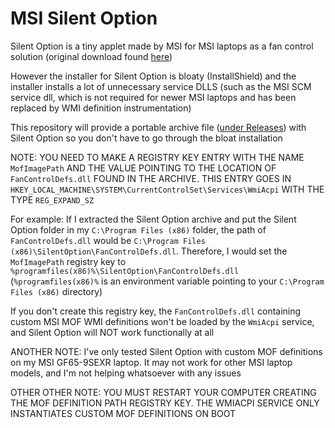 # MSI Silent Option
Silent Option is a tiny applet made by MSI for MSI laptops as a fan control solution (original download found [here](https://forum-en.msi.com/index.php?threads/updated-2016-05-06-silent-option-fan-control-application-for-msi-laptops.255972/))

However the installer for Silent Option is bloaty (InstallShield) and the installer installs a lot of unnecessary service DLLS (such as the MSI SCM service dll, which is not required for newer MSI laptops and has been replaced by WMI definition instrumentation)

This repository will provide a portable archive file ([under Releases](https://github.com/hanzbadua/MSISilentOption/releases)) with Silent Option so you don't have to go through the bloat installation

NOTE: YOU NEED TO MAKE A REGISTRY KEY ENTRY WITH THE NAME `MofImagePath` AND THE VALUE POINTING TO THE LOCATION OF `FanControlDefs.dll` FOUND IN THE ARCHIVE. THIS ENTRY GOES IN `HKEY_LOCAL_MACHINE\SYSTEM\CurrentControlSet\Services\WmiAcpi` WITH THE TYPE `REG_EXPAND_SZ`

For example: If I extracted the Silent Option archive and put the Silent Option folder in my `C:\Program Files (x86)` folder, the path of `FanControlDefs.dll` would be `C:\Program Files (x86)\SilentOption\FanControlDefs.dll`. Therefore, I would set the `MofImagePath` registry key to `%programfiles(x86)%\SilentOption\FanControlDefs.dll` (`%programfiles(x86)%` is an environment variable pointing to your `C:\Program Files (x86)` directory)

If you don't create this registry key, the `FanControlDefs.dll` containing custom MSI MOF WMI definitions won't be loaded by the `WmiAcpi` service, and Silent Option will NOT work functionally at all

ANOTHER NOTE: I've only tested Silent Option with custom MOF definitions on my MSI GF65-9SEXR laptop. It may not work for other MSI laptop models, and I'm not helping whatsoever with any issues

OTHER OTHER NOTE: YOU MUST RESTART YOUR COMPUTER CREATING THE MOF DEFINITION PATH REGISTRY KEY. THE WMIACPI SERVICE ONLY INSTANTIATES CUSTOM MOF DEFINITIONS ON BOOT
